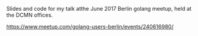Slides and code for my talk atthe June 2017 Berlin 
golang meetup, held at the DCMN offices.

https://www.meetup.com/golang-users-berlin/events/240616980/

